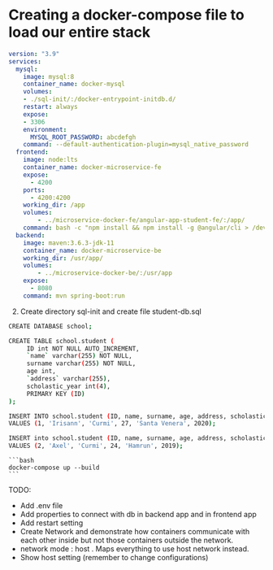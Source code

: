 # Creating a docker-compose file to load our entire stack

```yaml
version: "3.9"
services:
  mysql:
    image: mysql:8
    container_name: docker-mysql
    volumes:
    - ./sql-init/:/docker-entrypoint-initdb.d/
    restart: always
    expose:
    - 3306
    environment:
      MYSQL_ROOT_PASSWORD: abcdefgh
    command: --default-authentication-plugin=mysql_native_password
  frontend:
    image: node:lts
    container_name: docker-microservice-fe
    expose:
      - 4200
    ports:
      - 4200:4200
    working_dir: /app
    volumes:
        - ../microservice-docker-fe/angular-app-student-fe/:/app/
    command: bash -c "npm install && npm install -g @angular/cli > /dev/null && ng serve --host 0.0.0.0 --port 4200 "
  backend:
    image: maven:3.6.3-jdk-11
    container_name: docker-microservice-be
    working_dir: /usr/app/
    volumes:
        - ../microservice-docker-be/:/usr/app
    expose: 
      - 8080
    command: mvn spring-boot:run

```

2. Create directory sql-init and create file student-db.sql

```bash
CREATE DATABASE school;

CREATE TABLE school.student (
     ID int NOT NULL AUTO_INCREMENT,
     `name` varchar(255) NOT NULL,
     surname varchar(255) NOT NULL,
     age int,
     `address` varchar(255),
     scholastic_year int(4),
     PRIMARY KEY (ID)
);

INSERT INTO school.student (ID, name, surname, age, address, scholastic_year)
VALUES (1, 'Irisann', 'Curmi', 27, 'Santa Venera', 2020);

INSERT into school.student (ID, name, surname, age, address, scholastic_year)
VALUES (2, 'Axel', 'Curmi', 24, 'Hamrun', 2019);

```



    ```bash
    docker-compose up --build
    ```

TODO:

- Add .env file
- Add properties to connect with db in backend app and in frontend app
- Add restart setting
- Create Network and demonstrate how containers communicate with each other inside but not those containers outside the network. 
- network mode : host . Maps everything to use host network instead. 
- Show host setting (remember to change configurations)

